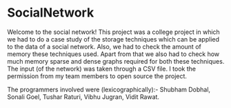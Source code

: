# SocialNetwork

Welcome to the social network! This project was a college project in which we had to do a case study of the storage techniques which can be applied to the data of a social network.
Also, we had to check the amount of memory these techniques used. Apart from that we also had to check how much memory sparse and dense graphs required for both these techniques.
The input (of the network) was taken through a CSV file. I took the permission from my team members to open source the project.

The programmers involved were (lexicographically):-
Shubham Dobhal,
Sonali Goel,
Tushar Raturi,
Vibhu Jugran,
Vidit Rawat.